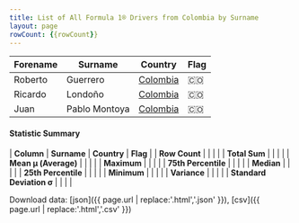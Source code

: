 ```yaml
---
title: List of All Formula 1® Drivers from Colombia by Surname
layout: page
rowCount: {{rowCount}}
---
```


| Forename | Surname | Country | Flag |
|--|--|--|--|
| Roberto | Guerrero | [Colombia](/f1/countries/colombia) | 🇨🇴 |
| Ricardo | Londoño | [Colombia](/f1/countries/colombia) | 🇨🇴 |
| Juan | Pablo Montoya | [Colombia](/f1/countries/colombia) | 🇨🇴 |

#### Statistic Summary

| **Column** | **Surname** | **Country** | **Flag** |
| **Row Count** |  |  |  |
| **Total Sum** |  |  |  |
| **Mean μ (Average)** |  |  |  |
| **Maximum** |  |  |  |
| **75th Percentile** |  |  |  |
| **Median** |  |  |  |
| **25th Percentile** |  |  |  |
| **Minimum** |  |  |  |
| **Variance** |  |  |  |
| **Standard Deviation σ** |  |  |  |

Download data: [json]({{ page.url | replace:'.html','.json' }}), [csv]({{ page.url | replace:'.html','.csv' }})
